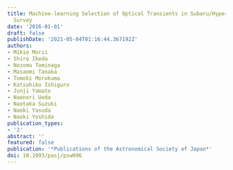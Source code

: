 ```yaml
---
title: Machine-learning Selection of Optical Transients in Subaru/Hyper Suprime-Cam
  Survey
date: '2016-01-01'
draft: false
publishDate: '2021-05-04T01:16:44.367192Z'
authors:
- Mikio Morii
- Shiro Ikeda
- Nozomu Tominaga
- Masaomi Tanaka
- Tomoki Morokuma
- Katsuhiko Ishiguro
- Junji Yamato
- Naonori Ueda
- Naotaka Suzuki
- Naoki Yasuda
- Naoki Yoshida
publication_types:
- '2'
abstract: ''
featured: false
publication: '*Publications of the Astronomical Society of Japan*'
doi: 10.1093/pasj/psw096
---
```

